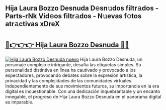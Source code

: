 ## Hija Laura Bozzo Desnuda D𝚎sn𝚞dos filtr𝚊dos - Parts-rNk Vid𝚎os filtr𝚊dos - N𝚞evas f𝚘tos atr𝚊ctivas xDreX

# <h2><a href="http://mbbwo8y.tromn.icu/?c=Hija+Laura+Bozzo+Desnuda">🔗👉👉👉 Hija Laura Bozzo Desnuda 🔗🔗</a></h2>

[![Hija Laura Bozzo Desnuda nuevo](https://i.imgur.com/pEAQMta.gif)](http://mbbwo8y.tromn.icu/?c=Hija+Laura+Bozzo+Desnuda)
Hija Laura Bozzo Desnuda, un personaje complejo e intrigante, desafía las etiquetas simples. Su personalidad distintiva en línea ha cautivado y provocado a los espectadores, provocando debates sobre la expresión artística, la privacidad y las complejidades de las comunidades virtuales. Independientemente de sus movimientos futuros, su importancia en la era digital es incuestionable. Con una dedicación inquebrantable y un encanto innegable, el progreso de Hija Laura Bozzo Desnuda en el panorama digital es imparable.
